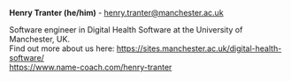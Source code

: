 **Henry Tranter (he/him)** - henry.tranter@manchester.ac.uk

Software engineer in Digital Health Software at the University of Manchester, UK.\
Find out more about us here: https://sites.manchester.ac.uk/digital-health-software/ \
https://www.name-coach.com/henry-tranter


<!--
**henrytranter/henrytranter** is a ✨ _special_ ✨ repository because its `README.md` (this file) appears on your GitHub profile.

Here are some ideas to get you started:

- 🔭 I’m currently working on ...
- 🌱 I’m currently learning ...
- 👯 I’m looking to collaborate on ...
- 🤔 I’m looking for help with ...
- 💬 Ask me about ...
- 📫 How to reach me: ...
- 😄 Pronouns: ...
- ⚡ Fun fact: ...
-->

